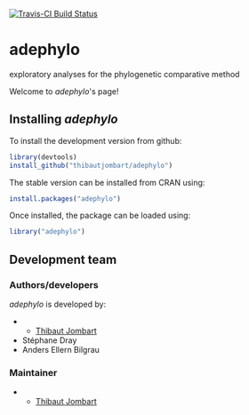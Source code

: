 [![Travis-CI Build Status](https://travis-ci.org/thibautjombart/adephylo.svg?branch=master)](https://travis-ci.org/thibautjombart/adephylo)


# adephylo
exploratory analyses for the phylogenetic comparative method

Welcome to *adephylo*'s page!


Installing *adephylo*
-------------
To install the development version from github:

```r
library(devtools)
install_github("thibautjombart/adephylo")
```

The stable version can be installed from CRAN using:

```r
install.packages("adephylo")
```

Once installed, the package can be loaded using:

```r
library("adephylo")
```





Development team
-------------
### Authors/developers
*adephylo* is developed by:
* * [Thibaut Jombart](https://sites.google.com/site/thibautjombart/)
* Stéphane Dray
* Anders Ellern Bilgrau

### Maintainer
* * [Thibaut Jombart](https://sites.google.com/site/thibautjombart/)
